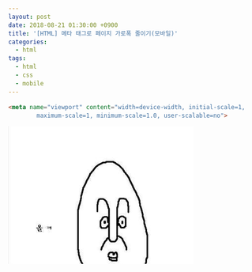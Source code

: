 ```yaml
---
layout: post
date: 2018-08-21 01:30:00 +0900
title: '[HTML] 메타 태그로 페이지 가로폭 줄이기(모바일)'
categories:
  - html
tags:
  - html
  - css
  - mobile
---
```


```html
<meta name="viewport" content="width=device-width, initial-scale=1,
        maximum-scale=1, minimum-scale=1.0, user-scalable=no">
```

![](/images/all-k.jpg)
